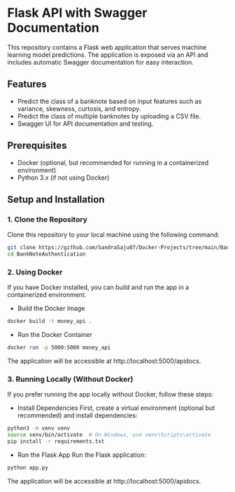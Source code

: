 # Flask API with Swagger Documentation

This repository contains a Flask web application that serves machine learning model predictions. The application is exposed via an API and includes automatic Swagger documentation for easy interaction.

## Features

- Predict the class of a banknote based on input features such as variance, skewness, curtosis, and entropy.
- Predict the class of multiple banknotes by uploading a CSV file.
- Swagger UI for API documentation and testing.

## Prerequisites

- Docker (optional, but recommended for running in a containerized environment)
- Python 3.x (if not using Docker)

## Setup and Installation

### 1. Clone the Repository

Clone this repository to your local machine using the following command:

```bash
git clone https://github.com/SandraSaju07/Docker-Projects/tree/main/BankNoteAuthentication
cd BankNoteAuthentication
```
### 2. Using Docker

If you have Docker installed, you can build and run the app in a containerized environment.

- Build the Docker Image

```bash
docker build -t money_api .
```
- Run the Docker Container

```bash
docker run -p 5000:5000 money_api
```
The application will be accessible at http://localhost:5000/apidocs.

### 3. Running Locally (Without Docker)

If you prefer running the app locally without Docker, follow these steps:

- Install Dependencies
  First, create a virtual environment (optional but recommended) and install dependencies:

```bash
python3 -m venv venv
source venv/bin/activate  # On Windows, use venv\Scripts\activate
pip install -r requirements.txt
```
- Run the Flask App
  Run the Flask application:

```bash
python app.py
```
The application will be accessible at http://localhost:5000/apidocs.

